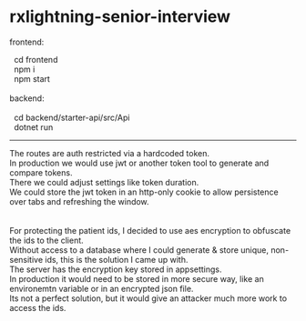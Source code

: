 # rxlightning-senior-interview

frontend:

&nbsp;&nbsp;cd frontend<br/>
&nbsp;&nbsp;npm i<br/>
&nbsp;&nbsp;npm start<br/>
<br/>
backend:<br/>
<br/>
&nbsp;&nbsp;cd backend/starter-api/src/Api<br/>
&nbsp;&nbsp;dotnet run<br/>

_________________________________________________________________

The routes are auth restricted via a hardcoded token.<br/>
In production we would use jwt or another token tool to generate and compare tokens.<br/>
There we could adjust settings like token duration.<br/>
We could store the jwt token in an http-only cookie to allow persistence over tabs and refreshing the window.<br/>
<br/><br/>
For protecting the patient ids, I decided to use aes encryption to obfuscate the ids to the client.<br/>
Without access to a database where I could generate & store unique, non-sensitive ids, this is the solution I came up with.<br/>
The server has the encryption key stored in appsettings.<br/>
In production it would need to be stored in more secure way, like an environemtn variable or in an encrypted json file.<br/>
Its not a perfect solution, but it would give an attacker much more work to access the ids.<br/>
